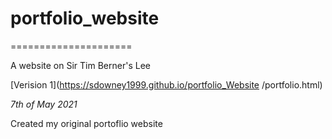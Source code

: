 # portfolio_website
=====================

A website on Sir Tim Berner's Lee

[Verision 1](https://sdowney1999.github.io/portfolio_Website /portfolio.html)

*7th of May 2021*

Created my original portoflio website
